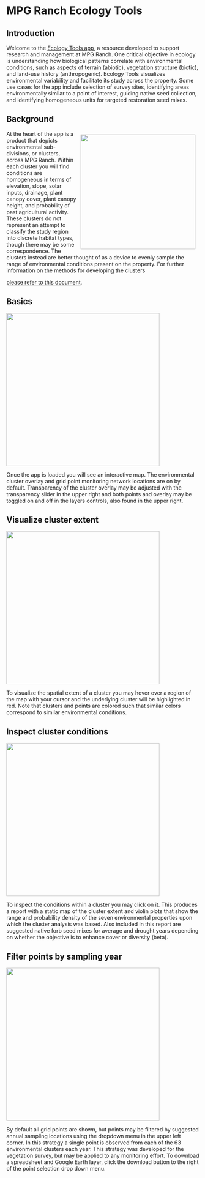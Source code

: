 MPG Ranch Ecology Tools
================

## Introduction

Welcome to the [Ecology Tools app](mpgranch.shinyapps.io/ecology_tools),
a resource developed to support research and management at MPG Ranch.
One critical objective in ecology is understanding how biological
patterns correlate with environmental conditions, such as aspects of
terrain (abiotic), vegetation structure (biotic), and land-use history
(anthropogenic). Ecology Tools visualizes environmental variability and
facilitate its study across the property. Some use cases for the app
include selection of survey sites, identifying areas environmentally
similar to a point of interest, guiding native seed collection, and
identifying homogeneous units for targeted restoration seed mixes.

## Background

<img src="https://lh3.googleusercontent.com/ecppwj25ZREUdS0ZmFUkZG4xNdoC5Vz-3oYmjwtFKb7NyFCADvBN2nq_iDTE63OEPvVfCwUvLDoFHNdQJ38h1mOakXssvLPx1bbvNIfYz0L4ykryJHfBhrFY89ayXZPFvqr_sn6k" height="300px" style="float:right; padding:10px" />
At the heart of the app is a product that depicts environmental
sub-divisions, or clusters, across MPG Ranch. Within each cluster you
will find conditions are homogeneous in terms of elevation, slope, solar
inputs, drainage, plant canopy cover, plant canopy height, and
probability of past agricultural activity. These clusters do not
represent an attempt to classify the study region into discrete habitat
types, though there may be some correspondence. The clusters instead are
better thought of as a device to evenly sample the range of
environmental conditions present on the property. For further
information on the methods for developing the clusters

[please refer to this
document](https://docs.google.com/document/d/e/2PACX-1vTcnPVBAkI0Pbwa0gc0LmNPKL_91BtwnLOWDMSwurHrc_D9l45IKcbwOtw3Uhu_iA4zTXU6F5Xs1Zph/pub).

## Basics

<img src="https://lh6.googleusercontent.com/u9MFlodTUPUad1k9QrLgnT3XGsG0_87nRpxbRjZOSqdCjaWz00_Azd0zLH9xikPb_24HsI7KEkfRUXlhzFNGv2r83HwD5U5jjvhJspfbsxifFPimoHyDEsWdG5a6XSVC1mnoCas7" height="400px" />

Once the app is loaded you will see an interactive map. The
environmental cluster overlay and grid point monitoring network
locations are on by default. Transparency of the cluster overlay may be
adjusted with the transparency slider in the upper right and both points
and overlay may be toggled on and off in the layers controls, also found
in the upper right.

## Visualize cluster extent

<img src="https://lh5.googleusercontent.com/4AKIB8wN7RqmCMaYjdcfLh-lohiQsMY-m1byj-omUO7jZYgmxCioALcTVKLXnMfmNGiAZtzYoDi9Clx1fNF84XXh2-ptZehjeE2kBeV_d4Sn9wCzAyIO629u4mnntrbkMO10n8nR" height="400px" />

To visualize the spatial extent of a cluster you may hover over a region
of the map with your cursor and the underlying cluster will be
highlighted in red. Note that clusters and points are colored such that
similar colors correspond to similar environmental conditions.

## Inspect cluster conditions

<img src="https://lh3.googleusercontent.com/S7EErhdmQT_cZxVPthcBGwksvNexmxev13mFyR5gHSmvM6-CkC4tXVJz-jVtaROXtKbbVAW5soyJL29ZzkBKa5lvrdPuO6wekdCETLIkG8mxtwaIqGfa6f28MIHIbVm-Xvr3ByL7" height="400px" />

To inspect the conditions within a cluster you may click on it. This
produces a report with a static map of the cluster extent and violin
plots that show the range and probability density of the seven
environmental properties upon which the cluster analysis was based. Also
included in this report are suggested native forb seed mixes for average
and drought years depending on whether the objective is to enhance cover
or diversity (beta).

## Filter points by sampling year

<img src="https://lh6.googleusercontent.com/vmINM_hp988IJsOjr83Rc0AscPhSTmzpo6xHGg2jnVFr4VpPzu26h4RDxmxiZ2gjdtRbJ90hDo0sul-sIcpClEsHsnAisQi8gQtr1xu4Ke94uorof8bA_z8FXtq3MovX6409eUw3" height="400px" />

By default all grid points are shown, but points may be filtered by
suggested annual sampling locations using the dropdown menu in the upper
left corner. In this strategy a single point is observed from each of
the 63 environmental clusters each year. This strategy was developed for
the vegetation survey, but may be applied to any monitoring effort. To
download a spreadsheet and Google Earth layer, click the download button
to the right of the point selection drop down menu.
